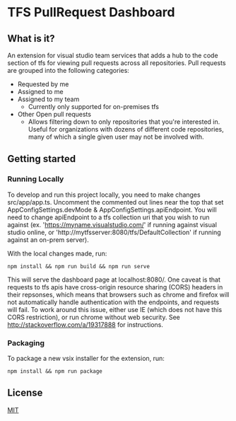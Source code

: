 # TFS PullRequest Dashboard
## What is it?
An extension for visual studio team services that adds a hub to the code section of tfs for viewing pull requests across all repositories.  Pull requests are grouped into the following categories:
* Requested by me
* Assigned to me
* Assigned to my team
    * Currently only supported for on-premises tfs
* Other Open pull requests
    * Allows filtering down to only repositories that you're interested in.  Useful for organizations with dozens of different code repositories, many of which a single given user may not be involved with.

## Getting started

### Running Locally

To develop and run this project locally, you need to make changes src/app/app.ts.  Uncomment the commented out lines near the top that set AppConfigSettings.devMode & AppConfigSettings.apiEndpoint.  You will need to change apiEndpoint to a tfs collection uri that you wish to run against (ex. 'https://myname.visualstudio.com/' if running against visual studio online, or 'http://mytfsserver:8080/tfs/DefaultCollection' if running against an on-prem server).

With the local changes made, run:

`npm install && npm run build && npm run serve`

This will serve the dashboard page at localhost:8080/.  One caveat is that requests to tfs apis have cross-origin resource sharing (CORS) headers in their repsonses, which means that browsers such as chrome and firefox will not automatically handle authentication with the endpoints, and requests will fail.  To work around this issue, either use IE (which does not have this CORS restriction), or run chrome without web security.  See <http://stackoverflow.com/a/19317888> for instructions.

### Packaging

To package a new vsix installer for the extension, run:

`npm install && npm run package`

## License
[MIT](LICENSE)
